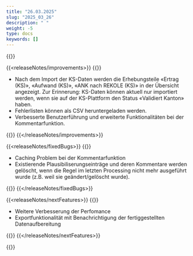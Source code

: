 ```yaml
---
title: "26.03.2025" 
slug: "2025_03_26" 
description: " "
weight: -5
type: docs
keywords: []
---
```


{{<releaseNotes>}}

{{<releaseNotes/improvements>}}
{{<markdown>}}

- Nach dem Import der KS-Daten werden die Erhebungsteile «Ertrag (KS)», «Aufwand (KS)», «ANK nach REKOLE (KS)» in der Übersicht angezeigt.
  Zur Erinnerung: KS-Daten können aktuell nur importiert werden, wenn sie auf der KS-Plattform den Status «Validiert Kanton» haben.
- Fehlerlisten können als CSV heruntergeladen werden.
- Verbesserte Benutzerführung und erweiterte Funktionalitäten bei der Kommentarfunktion.

{{</markdown>}}
{{</releaseNotes/improvements>}}

{{<releaseNotes/fixedBugs>}}
{{<markdown>}}

- Caching Problem bei der Kommentarfunktion
- Existierende Plausibiliserungseinträge und deren Kommentare werden gelöscht, wenn die Regel im letzten Processing nicht mehr ausgeführt wurde (z.B. weil sie geändert/gelöscht wurde).

{{</markdown>}}
{{</releaseNotes/fixedBugs>}}

{{<releaseNotes/nextFeatures>}}
{{<markdown>}}

- Weitere Verbesserung der Perfomance
- Exportfunktionalität mit Benachrichtigung der fertiggestellten Datenaufbereitung

{{</markdown>}}
{{</releaseNotes/nextFeatures>}}

{{</releaseNotes>}}
